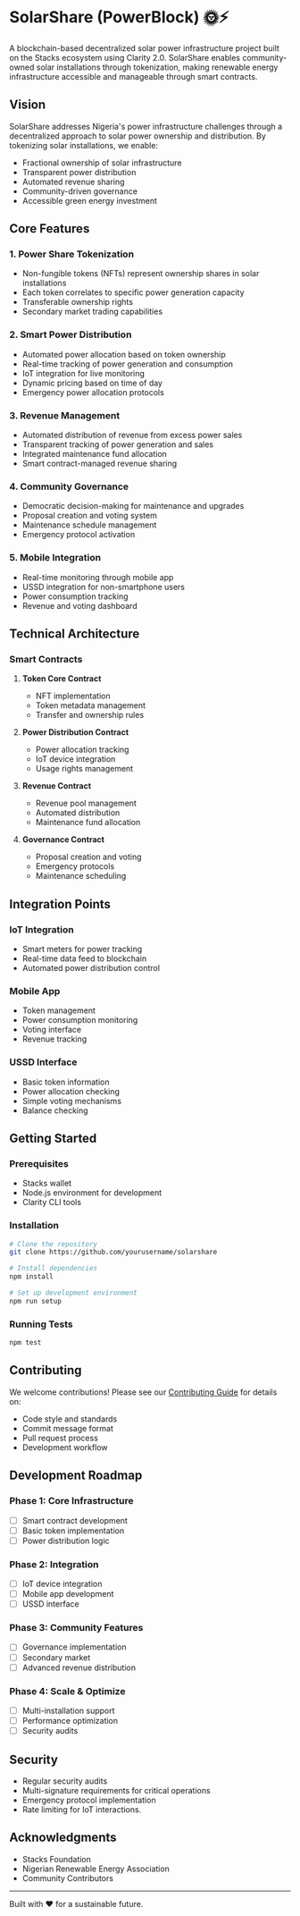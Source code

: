 # SolarShare (PowerBlock) 🌞⚡

A blockchain-based decentralized solar power infrastructure project built on the Stacks ecosystem using Clarity 2.0. SolarShare enables community-owned solar installations through tokenization, making renewable energy infrastructure accessible and manageable through smart contracts.

## Vision

SolarShare addresses Nigeria's power infrastructure challenges through a decentralized approach to solar power ownership and distribution. By tokenizing solar installations, we enable:

- Fractional ownership of solar infrastructure
- Transparent power distribution
- Automated revenue sharing
- Community-driven governance
- Accessible green energy investment

## Core Features

### 1. Power Share Tokenization
- Non-fungible tokens (NFTs) represent ownership shares in solar installations
- Each token correlates to specific power generation capacity
- Transferable ownership rights
- Secondary market trading capabilities

### 2. Smart Power Distribution
- Automated power allocation based on token ownership
- Real-time tracking of power generation and consumption
- IoT integration for live monitoring
- Dynamic pricing based on time of day
- Emergency power allocation protocols

### 3. Revenue Management
- Automated distribution of revenue from excess power sales
- Transparent tracking of power generation and sales
- Integrated maintenance fund allocation
- Smart contract-managed revenue sharing

### 4. Community Governance
- Democratic decision-making for maintenance and upgrades
- Proposal creation and voting system
- Maintenance schedule management
- Emergency protocol activation

### 5. Mobile Integration
- Real-time monitoring through mobile app
- USSD integration for non-smartphone users
- Power consumption tracking
- Revenue and voting dashboard

## Technical Architecture

### Smart Contracts
1. **Token Core Contract**
   - NFT implementation
   - Token metadata management
   - Transfer and ownership rules

2. **Power Distribution Contract**
   - Power allocation tracking
   - IoT device integration
   - Usage rights management

3. **Revenue Contract**
   - Revenue pool management
   - Automated distribution
   - Maintenance fund allocation

4. **Governance Contract**
   - Proposal creation and voting
   - Emergency protocols
   - Maintenance scheduling

## Integration Points

### IoT Integration
- Smart meters for power tracking
- Real-time data feed to blockchain
- Automated power distribution control

### Mobile App
- Token management
- Power consumption monitoring
- Voting interface
- Revenue tracking

### USSD Interface
- Basic token information
- Power allocation checking
- Simple voting mechanisms
- Balance checking

## Getting Started

### Prerequisites
- Stacks wallet
- Node.js environment for development
- Clarity CLI tools

### Installation
```bash
# Clone the repository
git clone https://github.com/yourusername/solarshare

# Install dependencies
npm install

# Set up development environment
npm run setup
```

### Running Tests
```bash
npm test
```

## Contributing

We welcome contributions! Please see our [Contributing Guide](CONTRIBUTING.md) for details on:
- Code style and standards
- Commit message format
- Pull request process
- Development workflow

## Development Roadmap

### Phase 1: Core Infrastructure
- [ ] Smart contract development
- [ ] Basic token implementation
- [ ] Power distribution logic

### Phase 2: Integration
- [ ] IoT device integration
- [ ] Mobile app development
- [ ] USSD interface

### Phase 3: Community Features
- [ ] Governance implementation
- [ ] Secondary market
- [ ] Advanced revenue distribution

### Phase 4: Scale & Optimize
- [ ] Multi-installation support
- [ ] Performance optimization
- [ ] Security audits

## Security

- Regular security audits
- Multi-signature requirements for critical operations
- Emergency protocol implementation
- Rate limiting for IoT interactions.

<!-- ## Contact

- Project Website: [solarshare.com](https://solarshare.com)
- Twitter: [@SolarShare](https://twitter.com/solarshare)
- Email: contact@solarshare.com -->

## Acknowledgments

- Stacks Foundation
- Nigerian Renewable Energy Association
- Community Contributors

---

Built with ❤️ for a sustainable future.